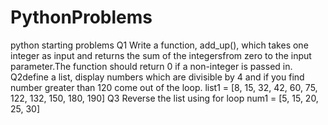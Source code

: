 # PythonProblems
python starting problems
Q1 Write a function, add_up(), which takes one integer as input and returns the sum of the integersfrom zero to the input parameter.The function should return 0 if a non-integer is passed in.
Q2define a list, display numbers which are divisible by 4 and if you find number greater than 120 come out of the loop.
list1 = [8, 15, 32, 42, 60, 75, 122, 132, 150, 180, 190]
Q3
Reverse the list using for loop
num1 = [5, 15, 20, 25, 30]

